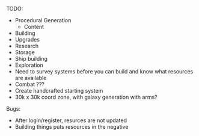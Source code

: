 TODO:
- Procedural Generation
    - Content
- Building
- Upgrades
- Research
- Storage
- Ship building
- Exploration
- Need to survey systems before you can build and know what resources are available
- Combat ???
- Create handcrafted starting system
- 30k x 30k coord zone, with galaxy generation with arms?




Bugs:
- After login/register, resurces are not updated
- Building things puts resources in the negative

